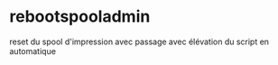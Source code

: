# rebootspooladmin
reset du spool d'impression avec passage avec élévation du script en automatique
